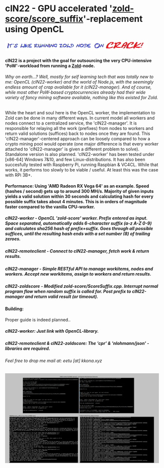 # clN22 - GPU accelerated '[zold-score/score_suffix](https://github.com/zold-io/zold-score)'-replacement using OpenCL
![slog](misc/smlogo.png)

#### clN22 is a project with the goal for outsourcing the very CPU-intensive 'PoW'-workload from running a [Zold](https://zold.io/)-node.

###### Why on earth...? Well, mostly for self learning tech that was totally new to me: OpenCL (clN22-worker) and the world of Node.js, with the seemingly endless amount of crap available for it (clN22-manager). And of course, while most other PoW-based cryptocurrencies already had their wide variety of fancy mining software available, nothing like this existed for Zold.

While the heart and soul here is the OpenCL worker, the implementation to Zold can be done in many different ways.
In current model all workers and nodes connect to a centralized service, the 'clN22-manager'. It is responsible for relaying all the work (prefixes) from nodes to workers and return valid solutions (suffices) back to nodes once they are found.
This 'clN22-manager'-centered approach can be loosely compared to how a crypto mining pool would operate (one major difference is that every worker attached to 'clN22-manager' is given a different problem to solve). 
Standalone version is also planned.
'clN22-worker' has been tested under [x86-64] Windows 7&10, and few Linux-distributions.
It has also been succesfully tested with Raspberry Pi, running Raspbian & VC4CL. While that works, it performs too slowly to be viable / useful. At least this was the case with RPi 3B+.

#### Performance: Using 'AMD Radeon RX Vega 64' as an example. Speed (hashes / second) gets up to around 300 MH/s. Majority of given inputs yields a valid solution within 30 seconds and calculating hash for every possible suffix takes about 4 minutes. This is in orders of magnitude faster compared to the vanilla CPU-worker.

##### clN22-worker        - OpenCL 'zold-score' worker. Prefix entered as input. Space separated, automatically adds 6-character suffix (a-z A-Z 0-9) and calculates sha256 hash of prefix+suffix. Goes through all possible suffices, until the resulting hash ends with a set  number (8) of trailing zeroes.
##### clN22-remoteclient  - Connect to clN22-manager, fetch work & return results.
##### clN22-manager       - Simple RESTful API to manage workitems, nodes and workers. Accept new workitems, assign to workers and return results.
##### clN22-zoldscore     - Modified zold-score/ScoreSuffix.cpp. Interrupt normal program flow when random suffix is called for. Post prefix to clN22-manager and return valid result (or timeout).

#### Building:
Proper guide is indeed planned..
##### clN22-worker: Just link with OpenCL-library.
##### clN22-remoteclient & clN22-zoldscore: The 'cpr' & 'nlohmann/json' -libraries are required.

###### Feel free to drop me mail at: eetu [at] kkona.xyz

![screenshot](misc/scrshot.png)
